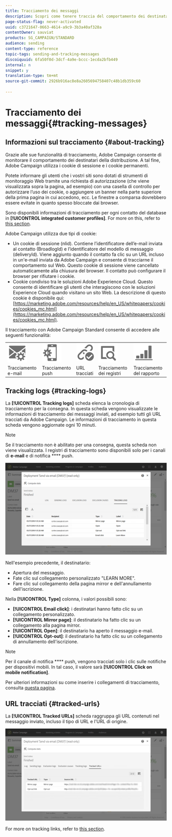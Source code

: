 ```yaml
---
title: Tracciamento dei messaggi
description: Scopri come tenere traccia del comportamento dei destinatari della distribuzione.
page-status-flag: never-activated
uuid: c3721647-0663-4614-a9c9-3b3a40af328a
contentOwner: sauviat
products: SG_CAMPAIGN/STANDARD
audience: sending
content-type: reference
topic-tags: sending-and-tracking-messages
discoiquuid: 6fa50f0d-3dcf-4a9e-bccc-1ecda2bfb449
internal: n
snippet: y
translation-type: tm+mt
source-git-commit: 2926b916ac8e8a2605694758407c48b1db359c60

---
```



# Tracciamento dei messaggi{#tracking-messages}

## Informazioni sul tracciamento {#about-tracking}

Grazie alle sue funzionalità di tracciamento, Adobe Campaign consente di monitorare il comportamento dei destinatari della distribuzione. A tal fine, Adobe Campaign utilizza i cookie di sessione e i cookie permanenti.

Potete informare gli utenti che i vostri siti sono dotati di strumenti di monitoraggio Web tramite una richiesta di autorizzazione (che viene visualizzata sopra la pagina, ad esempio) con una casella di controllo per autorizzare l’uso dei cookie, o aggiungere un banner nella parte superiore della prima pagina in cui accedono, ecc. Le finestre a comparsa dovrebbero essere evitate in quanto spesso bloccate dai browser.

Sono disponibili informazioni di tracciamento per ogni contatto del database in **[!UICONTROL integrated customer profiles]**. For more on this, refer to [this section](../../audiences/using/integrated-customer-profile.md).

Adobe Campaign utilizza due tipi di cookie:

* Un cookie di sessione (nlid). Contiene l’identificatore dell’e-mail inviata al contatto (BroadlogId) e l’identificatore del modello di messaggio (deliveryId). Viene aggiunto quando il contatto fa clic su un URL incluso in un&#39;e-mail inviata da Adobe Campaign e consente di tracciarne il comportamento sul Web. Questo cookie di sessione viene cancellato automaticamente alla chiusura del browser. Il contatto può configurare il browser per rifiutare i cookie.
* Cookie condiviso tra le soluzioni Adobe Experience Cloud. Questo consente di identificare gli utenti che interagiscono con le soluzioni Experience Cloud quando visitano un sito Web. La descrizione di questo cookie è disponibile qui: [https://marketing.adobe.com/resources/help/en_US/whitepapers/cookies/cookies_mc.html](https://marketing.adobe.com/resources/help/en_US/whitepapers/cookies/cookies_mc.html).

Il tracciamento con Adobe Campaign Standard consente di accedere alle seguenti funzionalità:

<table>
<tr>
    <td valign="top">
        <a href="../../administration/using/configuring-email-channel.md#tracking-parameters"><img width="60px" alt="condizioni" src="assets/icon_email_parameters.png"/></a>
    </td>
    <td valign="top">
        <a href="https://helpx.adobe.com/campaign/kb/push-tracking.html"><img width="60px" alt="condizioni" src="assets/icon_push_parameters.png"/></a>
    </td>
    <td valign="top">
        <a href="../../designing/using/links.md#about-tracked-urls"><img width="60px" alt="condizioni" src="assets/icon_url.png"/></a>
    </td>
        <td valign="top">
          <a href="../../sending/using/tracking-messages.md#tracking-logs"><img width="60px" alt="condizioni" src="assets/icon_log.png"/></a>
    </td>
    </td>
    <td valign="top">
          <a href="../../reporting/using/tracking-indicators.md"><img width="60px" alt="condizioni" src="assets/icon_report.png"/></a>

</tr>
<tr>
<td>Tracciamento e-mail</td>
<td>Tracciamento push</td>
<td>URL tracciati</td>
<td>Tracciamento dei registri</td>
<td>Tracciamento del rapporto</td>
</tr>

</table>

## Tracking logs {#tracking-logs}

La **[!UICONTROL Tracking logs]** scheda elenca la cronologia di tracciamento per la consegna. In questa scheda vengono visualizzate le informazioni di tracciamento dei messaggi inviati, ad esempio tutti gli URL tracciati da Adobe Campaign. Le informazioni di tracciamento in questa scheda vengono aggiornate ogni 10 minuti.

>[!NOTE]
>
>Se il tracciamento non è abilitato per una consegna, questa scheda non viene visualizzata. I registri di tracciamento sono disponibili solo per i canali di **e-mail** e di notifica **** push.

![](assets/tracking_logs.png)

Nell&#39;esempio precedente, il destinatario:

* Apertura del messaggio.
* Fate clic sul collegamento personalizzato &quot;LEARN MORE&quot;.
* Fare clic sul collegamento della pagina mirror e dell&#39;annullamento dell&#39;iscrizione.

Nella **[!UICONTROL Type]** colonna, i valori possibili sono:

* **[!UICONTROL Email click]**: i destinatari hanno fatto clic su un collegamento personalizzato.
* **[!UICONTROL Mirror page]**: il destinatario ha fatto clic su un collegamento alla pagina mirror.
* **[!UICONTROL Open]**: il destinatario ha aperto il messaggio e-mail.
* **[!UICONTROL Opt-out]**: il destinatario ha fatto clic su un collegamento di annullamento dell&#39;iscrizione.

>[!NOTE]
>
>Per il canale di notifica **** push, vengono tracciati solo i clic sulle notifiche per dispositivi mobili. In tal caso, il valore sarà **[!UICONTROL Click on mobile notification]**.

Per ulteriori informazioni su come inserire i collegamenti di tracciamento, consulta [questa pagina](../../designing/using/links.md#inserting-a-link).

## URL tracciati {#tracked-urls}

La **[!UICONTROL Tracked URLs]** scheda raggruppa gli URL contenuti nel messaggio inviato, incluso il tipo di URL e l&#39;URL di origine.

![](assets/sending_delivery6.png)

For more on tracking links, refer to [this section](../../designing/using/links.md#about-tracked-urls).
